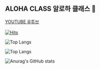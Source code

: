 ## ALOHA CLASS 알로하 클래스 🌴

<a href="https://www.youtube.com/@alohaclass8075" target="_blank">YOUTUBE 유튜브</a>
<br><br>
[![Hits](https://hits.seeyoufarm.com/api/count/incr/badge.svg?url=https%3A%2F%2Fgithub.com%2FALOHA-CLASS&count_bg=%23252090&title_bg=%23FF0000&icon=youtubetv.svg&icon_color=%23E7E7E7&title=ALOLA-CLASS&edge_flat=false)](https://hits.seeyoufarm.com)


<!--
![Anurag's GitHub stats](https://github-readme-stats.vercel.app/api?username=wwwalohacampus&theme=default&show_icons=true)

-->

![Top Langs](https://github-readme-stats.vercel.app/api/top-langs/?username=wwwalohacampus&layout=compact&include_orgs=true&count_private=true&show_icons=true&theme=nightowl&locale=kr)

![Top Langs](https://github-readme-stats.vercel.app/api/top-langs/?username=wwwalohacampus&layout=pie&include_orgs=true&count_private=true&show_icons=true&theme=nightowl&locale=kr)

![Anurag's GitHub stats](https://github-readme-stats-git-masterorgs-github-readme-stats-team.vercel.app/api?username=wwwalohacampus&include_orgs=true&include_all_commits=true&count_private=true&show_icons=true&theme=nightowl&locale=kr)

<!--
![Anurag's GitHub stats](https://github-readme-stats-git-masterorgs-github-readme-stats-team.vercel.app/api?username=wwwalohacampus&include_orgs=true&count_private=true&show_icons=true&theme=nightowl&locale=en)
-->




<!--

**Here are some ideas to get you started:**

🙋‍♀️ A short introduction - what is your organization all about?
🌈 Contribution guidelines - how can the community get involved?
👩‍💻 Useful resources - where can the community find your docs? Is there anything else the community should know?
🍿 Fun facts - what does your team eat for breakfast?
🧙 Remember, you can do mighty things with the power of [Markdown](https://docs.github.com/github/writing-on-github/getting-started-with-writing-and-formatting-on-github/basic-writing-and-formatting-syntax)
-->
